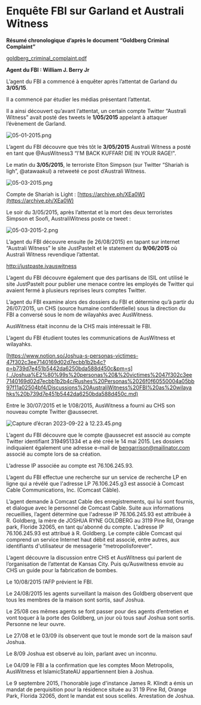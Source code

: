 # Enquête FBI sur Garland et Australi Witness

**Résumé chronologique** **d’après le document “Goldberg Criminal Complaint”**

[goldberg_criminal_complaint.pdf](Enque%CC%82te%20FBI%20sur%20Garland%20et%20Australi%20Witness%2011f490c6d2834266853dae4f0e9ac6f2/goldberg_criminal_complaint.pdf)

**Agent du FBI : William J. Berry Jr** 

L’agent du FBI a commencé à enquêter après l’attentat de Garland du **3/05/15**.

Il a commencé par étudier les médias présentant l’attentat. 

Il a ainsi découvert qu’avant l’attentat, un certain compte Twitter “Australi Witness” avait posté des tweets le **1/05/2015** appelant à attaquer l’évènement de Garland. 

![05-01-2015.png](Enque%CC%82te%20FBI%20sur%20Garland%20et%20Australi%20Witness%2011f490c6d2834266853dae4f0e9ac6f2/05-01-2015.png)

L’agent du FBI découvre que très tôt le **3/05/2015** Australi Witness a posté en tant que @AusWitness3 “l'M BACK KUFFAR!  DIE lN YOUR RAGE!".

Le matin du **3/05/2015**, le terroriste Elton Simpson (sur Twitter “Shariah is ligh”, @atawaakul) a retweeté ce post d’Australi Witness.

![05-03-2015.png](Enque%CC%82te%20FBI%20sur%20Garland%20et%20Australi%20Witness%2011f490c6d2834266853dae4f0e9ac6f2/05-03-2015.png)

Compte de Shariah is Light : [https://archive.ph/XEa0W](https://archive.ph/XEa0W)

Le soir du 3/05/2015, après l’attentat et la mort des deux terroristes Simpson et Soofi, AustraliWitness poste ce tweet :

![05-03-2015-2.png](Enque%CC%82te%20FBI%20sur%20Garland%20et%20Australi%20Witness%2011f490c6d2834266853dae4f0e9ac6f2/05-03-2015-2.png)

L’agent du FBI découvre ensuite (le 26/08/2015) en tapant sur internet “Australi Witness” le site JustPasteIt et le statement du **9/06/2015** où Australi Witness revendique l’attentat.

[http:i/justpaste.ivauswitness](https://justpaste.it/auswitness)  

L’agent du FBI découvre également que des partisans de ISIL ont utilisé le site JustPasteIt pour publier une menace contre les employés de Twitter qui avaient fermé à plusieurs reprises leurs comptes Twitter. 

L’agent du FBI examine alors des dossiers du FBI et détermine qu’à partir du 26/07/2015, un CHS (source humaine confidentielle) sous la direction du FBI a conversé sous le nom de wilayahks avec AusWitness. 

AusWitness était inconnu de la CHS mais intéressait le FBI. 

L’agent du FBI étudient toutes les communications de AusWitness et wilayahks.

[https://www.notion.so/Joshua-s-personas-victimes-47f302c3ee7140169d02d7ecbb1b2b4c?p=b739d7e451b5442da6250bda588d450c&pm=s](../Joshua%E2%80%99s%20personas%20&%20victimes%2047f302c3ee7140169d02d7ecbb1b2b4c/Rushes%20Personas%2026f0f60550004a05bb97f11a02504bf4/Discussions%20AustraliWitness%20FBI%20as%20wilayahks%20b739d7e451b5442da6250bda588d450c.md) 

Entre le 30/07/2015 et le 1/08/2015, AusWitness a fourni au CHS son nouveau compte Twitter @aussecret.

![Capture d’écran 2023-09-22 à 12.23.45.png](Enque%CC%82te%20FBI%20sur%20Garland%20et%20Australi%20Witness%2011f490c6d2834266853dae4f0e9ac6f2/Capture_decran_2023-09-22_a_12.23.45.png)

L’agent du FBI découvre que le compte @aussecret est associé au compte Twitter identifiant 3194951334 et a été créé le 14 mai 2015. Les dossiers indiquaient également une adresse e-mail de [bengarrison@mailinator.com](mailto:beno3rrison@mailinator.com) associé au compte lors de sa création. 

L’adresse IP associée au compte est 76.106.245.93. 

L’agent du FBI effectue une recherche sur un service de recherche LP en ligne qui a révélé que l'adresse LP 76.106.245.g3 est associé à Comcast Cable Communications, Inc. (Comcast Câble). 

L’agent demande à Comcast Cable des enregistrements, qui lui sont fournis, et dialogue avec le personnel de Comcast Cable. Suite aux informations recueillies, l’agent  détermine que l'adresse IP 76.106.245.93 est attribuée à R. Goldberg, la mère de JOSHUA RYNE GOLDBERG au 3119 Pine Rd, Orange park, Floride 32065, en tant qu'abonné du compte. L'adresse IP 76.106.245.93 est attribué à R. Goldberg. Le compte câble Comcast qui comprend un service Internet haut débit est associé, entre autres, aux identifiants d'utilisateur de messagerie “metropolisforever”. 

L’agent découvre la discussion entre CHS et AusWitness qui parlent de l’organisation de l’attentat de Kansas City. Puis qu’Auswitness envoie au CHS un guide pour la fabrication de bombes. 

Le 10/08/2015 l’AFP prévient le FBI. 

Le 24/08/2015 les agents surveillant la maison des Goldberg observent que tous les membres de la maison sont sortis, sauf Joshua. 

Le 25/08 ces mêmes agents se font passer pour des agents d’entretien et vont toquer à la porte des Goldberg, un jour où tous sauf Joshua sont sortis. Personne ne leur ouvre. 

Le 27/08 et le 03/09 ils observent que tout le monde sort de la maison sauf Joshua.

Le 8/09 Joshua est observé au loin, parlant avec un inconnu.

Le 04/09 le FBI a la confirmation que les comptes Moon Metropolis, AusWitness et IslamicStateAU appartiennent bien à Joshua. 

Le 9 septembre 2015, l'honorable juge d'instance James R. Klindt a émis un mandat de perquisition pour la résidence située au 31 19 Pine Rd, Orange Park,
Florida 32065, dont le mandat est sous scellés. Arrestation de Joshua.